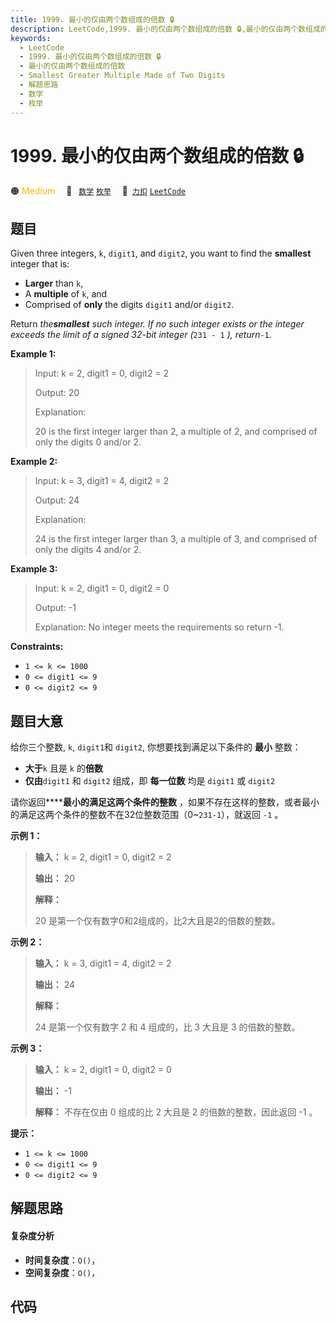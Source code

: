 ```yaml
---
title: 1999. 最小的仅由两个数组成的倍数 🔒
description: LeetCode,1999. 最小的仅由两个数组成的倍数 🔒,最小的仅由两个数组成的倍数,Smallest Greater Multiple Made of Two Digits,解题思路,数学,枚举
keywords:
  - LeetCode
  - 1999. 最小的仅由两个数组成的倍数 🔒
  - 最小的仅由两个数组成的倍数
  - Smallest Greater Multiple Made of Two Digits
  - 解题思路
  - 数学
  - 枚举
---
```


# 1999. 最小的仅由两个数组成的倍数 🔒

🟠 <font color=#ffb800>Medium</font>&emsp; 🔖&ensp; [`数学`](/tag/math.md) [`枚举`](/tag/enumeration.md)&emsp; 🔗&ensp;[`力扣`](https://leetcode.cn/problems/smallest-greater-multiple-made-of-two-digits) [`LeetCode`](https://leetcode.com/problems/smallest-greater-multiple-made-of-two-digits)

## 题目

Given three integers, `k`, `digit1`, and `digit2`, you want to find the
**smallest** integer that is:

  * **Larger** than `k`,
  * A **multiple** of `k`, and
  * Comprised of **only** the digits `digit1` and/or `digit2`.

Return _the**smallest** such integer. If no such integer exists or the integer
exceeds the limit of a signed 32-bit integer (_`231 - 1` _), return_`-1`.



**Example 1:**

> Input: k = 2, digit1 = 0, digit2 = 2
> 
> Output: 20
> 
> Explanation:
> 
> 20 is the first integer larger than 2, a multiple of 2, and comprised of only the digits 0 and/or 2.

**Example 2:**

> Input: k = 3, digit1 = 4, digit2 = 2
> 
> Output: 24
> 
> Explanation:
> 
> 24 is the first integer larger than 3, a multiple of 3, and comprised of only the digits 4 and/or 2.

**Example 3:**

> Input: k = 2, digit1 = 0, digit2 = 0
> 
> Output: -1
> 
> Explanation: No integer meets the requirements so return -1.

**Constraints:**

  * `1 <= k <= 1000`
  * `0 <= digit1 <= 9`
  * `0 <= digit2 <= 9`


## 题目大意

给你三个整数, `k`, `digit1`和 `digit2`, 你想要找到满足以下条件的 **最小** 整数：

  * **大于**`k` 且是 `k` 的**倍数**
  * **仅由**`digit1` 和 `digit2` 组成，即 **每一位数** 均是 `digit1` 或 `digit2`

请你返回******最小的满足这两个条件的整数** ，如果不存在这样的整数，或者最小的满足这两个条件的整数不在32位整数范围（0~`231-1`），就返回
`-1` 。



**示例 1：**

> 
> 
> 
> 
> 
> **输入：** k = 2, digit1 = 0, digit2 = 2
> 
> **输出：** 20
> 
> **解释：**
> 
> 20 是第一个仅有数字0和2组成的，比2大且是2的倍数的整数。
> 
> 

**示例 2：**

> 
> 
> 
> 
> 
> **输入：** k = 3, digit1 = 4, digit2 = 2
> 
> **输出：** 24
> 
> **解释：**
> 
> 24 是第一个仅有数字 2 和 4 组成的，比 3 大且是 3 的倍数的整数。

**示例 3：**

> 
> 
> 
> 
> 
> **输入：** k = 2, digit1 = 0, digit2 = 0
> 
> **输出：** -1
> 
> **解释：** 不存在仅由 0 组成的比 2 大且是 2 的倍数的整数，因此返回 -1 。
> 
> 



**提示：**

  * `1 <= k <= 1000`
  * `0 <= digit1 <= 9`
  * `0 <= digit2 <= 9`


## 解题思路

#### 复杂度分析

- **时间复杂度**：`O()`，
- **空间复杂度**：`O()`，

## 代码

```javascript

```